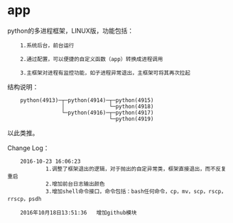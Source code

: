 # app

python的多进程框架，LINUX版，功能包括：

        1.系统后台，前台运行

        2.通过配置，可以便捷的自定义函数（app）转换成进程调用

        3.主框架对进程有监控功能，如子进程异常退出，主框架可将其再次拉起


结构说明：


        python(4913)─┬─python(4914)─┬─python(4915)
                     │              └─python(4918)
                     └─python(4916)─┬─python(4917)
                                    └─python(4919)
                         
                         
以此类推。




Change Log：


        2016-10-23 16:06:23   
                1.调整了框架退出的逻辑，对于抛出的自定异常类，框架直接退出，而不反复重启
                2.增加前台日志输出颜色
                3.增加shell命令接口，命令包括：bash任何命令，cp，mv，scp，rscp，rrscp，psdh
        
        2016年10月18日13:51:36   增加github模块
       
